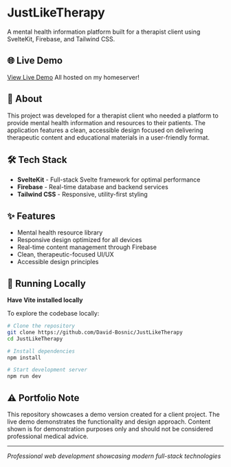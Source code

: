# JustLikeTherapy

A mental health information platform built for a therapist client using SvelteKit, Firebase, and Tailwind CSS.

## 🌐 Live Demo

[View Live Demo](https://jlt.davidbosnic.dev) All hosted on my homeserver!

## 📖 About

This project was developed for a therapist client who needed a platform to provide mental health information and resources to their patients. The application features a clean, accessible design focused on delivering therapeutic content and educational materials in a user-friendly format.

## 🛠️ Tech Stack

- **SvelteKit** - Full-stack Svelte framework for optimal performance
- **Firebase** - Real-time database and backend services
- **Tailwind CSS** - Responsive, utility-first styling

## ✨ Features

- Mental health resource library
- Responsive design optimized for all devices
- Real-time content management through Firebase
- Clean, therapeutic-focused UI/UX
- Accessible design principles

## 🚀 Running Locally

**Have Vite installed locally**

To explore the codebase locally:

```bash
# Clone the repository
git clone https://github.com/David-Bosnic/JustLikeTherapy
cd JustLikeTherapy

# Install dependencies
npm install

# Start development server
npm run dev
```

## ⚠️ Portfolio Note

This repository showcases a demo version created for a client project. The live demo demonstrates the functionality and design approach. Content shown is for demonstration purposes only and should not be considered professional medical advice.

---

_Professional web development showcasing modern full-stack technologies_
